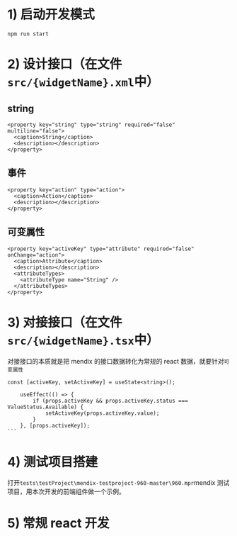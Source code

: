 # 1) 启动开发模式

```
npm run start
```

# 2) 设计接口（在文件`src/{widgetName}.xml`中）

## string

```
<property key="string" type="string" required="false" multiline="false">
  <caption>String</caption>
  <description></description>
</property>
```

## 事件

```
<property key="action" type="action">
  <caption>Action</caption>
  <description></description>
</property>
```

## 可变属性

```
<property key="activeKey" type="attribute" required="false" onChange="action">
  <caption>Attribute</caption>
  <description></description>
  <attributeTypes>
    <attributeType name="String" />
  </attributeTypes>
</property>
```

# 3) 对接接口（在文件`src/{widgetName}.tsx`中）

对接接口的本质就是把 mendix 的接口数据转化为常规的 react 数据，就要针对`可变属性`

````
const [activeKey, setActiveKey] = useState<string>();

    useEffect(() => {
        if (props.activeKey && props.activeKey.status === ValueStatus.Available) {
            setActiveKey(props.activeKey.value);
        }
    }, [props.activeKey]);
```
````

# 4) 测试项目搭建

打开`tests\testProject\mendix-testproject-960-master\960.mpr`mendix 测试项目，用本次开发的前端组件做一个示例。

# 5) 常规 react 开发
